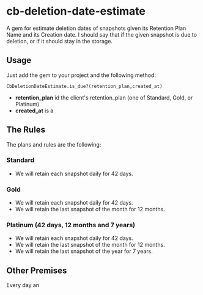 # cb-deletion-date-estimate

A gem for estimate deletion dates of snapshots given its Retention Plan Name and its Creation date. I should say that if the given snapshot is due to deletion, or if it should stay in the storage.

## Usage
Just add the gem to your project and the following method:
```
CbDeletionDateEstimate.is_due?(retention_plan,created_at)
```
* **retention_plan** id the client's retention_plan (one of Standard, Gold, or Platinum)
* **created_at** is a 

## The Rules

The plans and rules are the following:

### Standard

* We will retain each snapshot daily for 42 days.

### Gold

* We will retain each snapshot daily for 42 days.
* We will retain the last snapshot of the month for 12 months.

### Platinum (42 days, 12 months and 7 years)

* We will retain each snapshot daily for 42 days.
* We will retain the last snapshot of the month for 12 months.
* We will retain the last snapshot of the year for 7 years.

## Other Premises

Every day an 